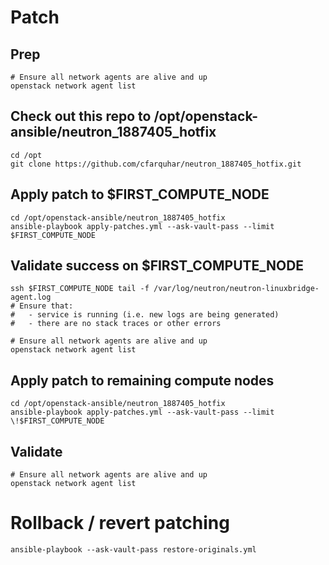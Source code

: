 # Patch

## Prep
```
# Ensure all network agents are alive and up
openstack network agent list
```

## Check out this repo to /opt/openstack-ansible/neutron_1887405_hotfix
```
cd /opt
git clone https://github.com/cfarquhar/neutron_1887405_hotfix.git
```

## Apply patch to $FIRST_COMPUTE_NODE
```
cd /opt/openstack-ansible/neutron_1887405_hotfix
ansible-playbook apply-patches.yml --ask-vault-pass --limit $FIRST_COMPUTE_NODE
```

## Validate success on $FIRST_COMPUTE_NODE
```
ssh $FIRST_COMPUTE_NODE tail -f /var/log/neutron/neutron-linuxbridge-agent.log
# Ensure that:
#   - service is running (i.e. new logs are being generated)
#   - there are no stack traces or other errors

# Ensure all network agents are alive and up
openstack network agent list
```

## Apply patch to remaining compute nodes
```
cd /opt/openstack-ansible/neutron_1887405_hotfix
ansible-playbook apply-patches.yml --ask-vault-pass --limit \!$FIRST_COMPUTE_NODE
```

## Validate
```
# Ensure all network agents are alive and up
openstack network agent list
```

# Rollback / revert patching

```
ansible-playbook --ask-vault-pass restore-originals.yml
``` 
